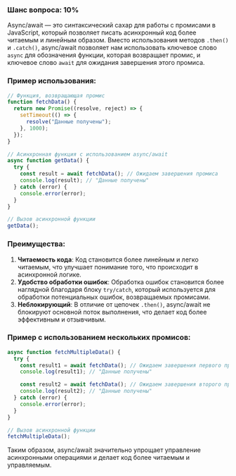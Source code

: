 ### Шанс вопроса: 10%

Async/await — это синтаксический сахар для работы с промисами в JavaScript, который позволяет писать асинхронный код более читаемым и линейным образом. Вместо использования методов `.then()` и `.catch()`, async/await позволяет нам использовать ключевое слово `async` для обозначения функции, которая возвращает промис, и ключевое слово `await` для ожидания завершения этого промиса.

### Пример использования:

```javascript
// Функция, возвращающая промис
function fetchData() {
  return new Promise((resolve, reject) => {
    setTimeout(() => {
      resolve("Данные получены");
    }, 1000);
  });
}

// Асинхронная функция с использованием async/await
async function getData() {
  try {
    const result = await fetchData(); // Ожидаем завершения промиса
    console.log(result); // "Данные получены"
  } catch (error) {
    console.error(error);
  }
}

// Вызов асинхронной функции
getData();
```

### Преимущества:
1. **Читаемость кода**: Код становится более линейным и легко читаемым, что улучшает понимание того, что происходит в асинхронной логике.
2. **Удобство обработки ошибок**: Обработка ошибок становится более наглядной благодаря блоку `try/catch`, который используется для обработки потенциальных ошибок, возвращаемых промисами.
3. **Неблокирующий**: В отличие от цепочек `.then()`, async/await не блокируют основной поток выполнения, что делает код более эффективным и отзывчивым.

### Пример с использованием нескольких промисов:

```javascript
async function fetchMultipleData() {
  try {
    const result1 = await fetchData(); // Ожидаем завершения первого промиса
    console.log(result1); // "Данные получены"

    const result2 = await fetchData(); // Ожидаем завершения второго промиса
    console.log(result2); // "Данные получены"
  } catch (error) {
    console.error(error);
  }
}

// Вызов асинхронной функции
fetchMultipleData();
```

Таким образом, async/await значительно упрощает управление асинхронными операциями и делает код более читаемым и управляемым.